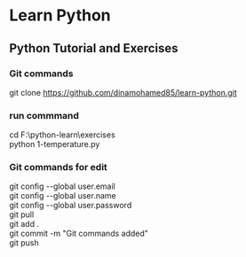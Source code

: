 # Learn Python
## Python Tutorial and Exercises
### Git commands
git clone https://github.com/dinamohamed85/learn-python.git
<br />
### run commmand
cd F:\python-learn\exercises
<br />
python 1-temperature.py
### Git commands for edit
git config --global user.email 
<br />
git config --global user.name 
<br />
git config --global user.password 
<br />
git pull
<br />
git add .
<br />
git commit -m "Git commands added"
<br />
git push 
